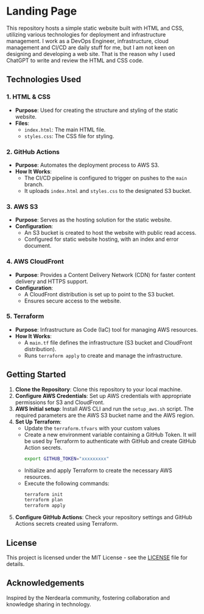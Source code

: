 # Landing Page

This repository hosts a simple static website built with HTML and CSS, utilizing various technologies for deployment and infrastructure management.
I work as a DevOps Engineer, infrastructure, cloud management and CI/CD are daily stuff for me, but I am not keen on designing and developing a web site. That is the reason why I used ChatGPT to write and review the HTML and CSS code.

## Technologies Used

### 1. HTML & CSS
- **Purpose**: Used for creating the structure and styling of the static website.
- **Files**: 
  - `index.html`: The main HTML file.
  - `styles.css`: The CSS file for styling.

### 2. GitHub Actions
- **Purpose**: Automates the deployment process to AWS S3.
- **How It Works**: 
  - The CI/CD pipeline is configured to trigger on pushes to the `main` branch.
  - It uploads `index.html` and `styles.css` to the designated S3 bucket.

### 3. AWS S3
- **Purpose**: Serves as the hosting solution for the static website.
- **Configuration**: 
  - An S3 bucket is created to host the website with public read access.
  - Configured for static website hosting, with an index and error document.

### 4. AWS CloudFront
- **Purpose**: Provides a Content Delivery Network (CDN) for faster content delivery and HTTPS support.
- **Configuration**: 
  - A CloudFront distribution is set up to point to the S3 bucket.
  - Ensures secure access to the website.

### 5. Terraform
- **Purpose**: Infrastructure as Code (IaC) tool for managing AWS resources.
- **How It Works**: 
  - A `main.tf` file defines the infrastructure (S3 bucket and CloudFront distribution).
  - Runs `terraform apply` to create and manage the infrastructure.

## Getting Started

1. **Clone the Repository**: Clone this repository to your local machine.
2. **Configure AWS Credentials**: Set up AWS credentials with appropriate permissions for S3 and CloudFront.
3. **AWS Initial setup**: Install AWS CLI and run the `setup_aws.sh` script. The required parameters are the AWS S3 bucket name and the AWS region. 
3. **Set Up Terraform**: 
   - Update the `terraform.tfvars` with your custom values
   - Create a new environment variable containing a GitHub Token. It will be used by Terraform to authenticate with GitHub and create GitHub Action secrets.
     ```bash
     export GITHUB_TOKEN="xxxxxxxxx"
     ```
   - Initialize and apply Terraform to create the necessary AWS resources.
   - Execute the following commands:
     ```bash
     terraform init
     terraform plan
     terraform apply
     ```
4. **Configure GitHub Actions**: Check your repository settings and GitHub Actions secrets created using Terraform.

## License

This project is licensed under the MIT License - see the [LICENSE](LICENSE) file for details.

## Acknowledgements

Inspired by the Nerdearla community, fostering collaboration and knowledge sharing in technology.
